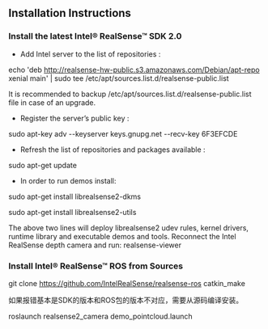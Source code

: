 ## Installation Instructions

### Install the latest Intel® RealSense™ SDK 2.0

* Add Intel server to the list of repositories :

echo 'deb http://realsense-hw-public.s3.amazonaws.com/Debian/apt-repo xenial main' | sudo tee /etc/apt/sources.list.d/realsense-public.list

It is recommended to backup /etc/apt/sources.list.d/realsense-public.list file in case of an upgrade.
* Register the server’s public key :

sudo apt-key adv --keyserver keys.gnupg.net --recv-key 6F3EFCDE
* Refresh the list of repositories and packages available :

sudo apt-get update

* In order to run demos install:

sudo apt-get install librealsense2-dkms

sudo apt-get install librealsense2-utils

The above two lines will deploy librealsense2 udev rules, kernel drivers, runtime library and executable demos and tools. Reconnect the Intel RealSense depth camera and run: realsense-viewer

### Install Intel® RealSense™ ROS from Sources
git clone https://github.com/IntelRealSense/realsense-ros
catkin_make

如果报错基本是SDK的版本和ROS包的版本不对应，需要从源码编译安装。

roslaunch realsense2_camera demo_pointcloud.launch 